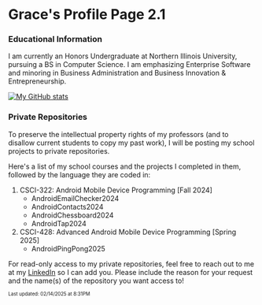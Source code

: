 # Grace's Profile Page 2.1

### Educational Information
I am currently an Honors Undergraduate at Northern Illinois University, pursuing a BS in Computer Science. I am emphasizing Enterprise Software and minoring in Business Administration and Business Innovation & Entrepreneurship.
   
[![My GitHub stats](https://github-readme-stats.vercel.app/api?username=gesanner&hide=contribs&show_icons=true&theme=dracula)](https://github.com/anuraghazra/github-readme-stats)

### Private Repositories

To preserve the intellectual property rights of my professors (and to disallow current students to copy my past work), I will be posting my school projects to private repositories.

Here's a list of my school courses and the projects I completed in them, followed by the language they are coded in:
1. CSCI-322: Android Mobile Device Programming [Fall 2024]
     - AndroidEmailChecker2024
     - AndroidContacts2024
     - AndroidChessboard2024
     - AndroidTap2024
2. CSCI-428: Advanced Android Mobile Device Programming [Spring 2025]
     - AndroidPingPong2025

For read-only access to my private repositories, feel free to reach out to me at my [LinkedIn](https://www.linkedin.com/in/grace-sanner-867138300/) so I can add you.
Please include the reason for your request and the name(s) of the repository you want access to!

<sup><sub>Last updated: 02/14/2025 at 8:31PM </sub></sup>
